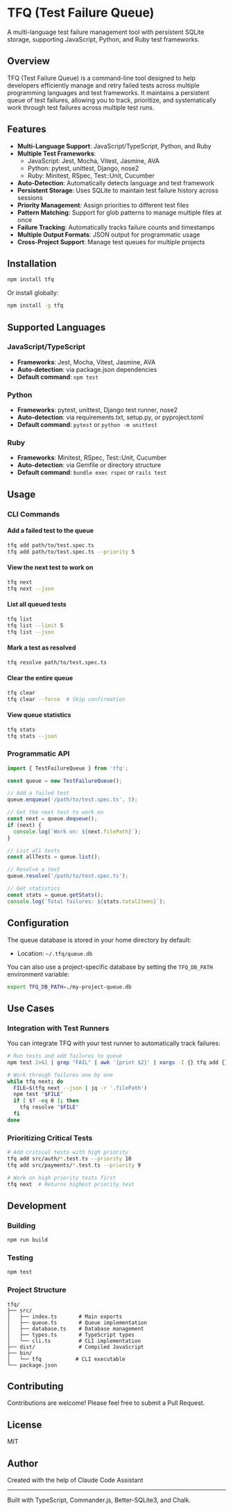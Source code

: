 # TFQ (Test Failure Queue)

A multi-language test failure management tool with persistent SQLite storage, supporting JavaScript, Python, and Ruby test frameworks.

## Overview

TFQ (Test Failure Queue) is a command-line tool designed to help developers efficiently manage and retry failed tests across multiple programming languages and test frameworks. It maintains a persistent queue of test failures, allowing you to track, prioritize, and systematically work through test failures across multiple test runs.

## Features

- **Multi-Language Support**: JavaScript/TypeScript, Python, and Ruby
- **Multiple Test Frameworks**: 
  - JavaScript: Jest, Mocha, Vitest, Jasmine, AVA
  - Python: pytest, unittest, Django, nose2
  - Ruby: Minitest, RSpec, Test::Unit, Cucumber
- **Auto-Detection**: Automatically detects language and test framework
- **Persistent Storage**: Uses SQLite to maintain test failure history across sessions
- **Priority Management**: Assign priorities to different test files
- **Pattern Matching**: Support for glob patterns to manage multiple files at once
- **Failure Tracking**: Automatically tracks failure counts and timestamps
- **Multiple Output Formats**: JSON output for programmatic usage
- **Cross-Project Support**: Manage test queues for multiple projects

## Installation

```bash
npm install tfq
```

Or install globally:

```bash
npm install -g tfq
```

## Supported Languages

### JavaScript/TypeScript
- **Frameworks**: Jest, Mocha, Vitest, Jasmine, AVA
- **Auto-detection**: via package.json dependencies
- **Default command**: `npm test`

### Python
- **Frameworks**: pytest, unittest, Django test runner, nose2
- **Auto-detection**: via requirements.txt, setup.py, or pyproject.toml
- **Default command**: `pytest` or `python -m unittest`

### Ruby
- **Frameworks**: Minitest, RSpec, Test::Unit, Cucumber
- **Auto-detection**: via Gemfile or directory structure
- **Default command**: `bundle exec rspec` or `rails test`

## Usage

### CLI Commands

#### Add a failed test to the queue
```bash
tfq add path/to/test.spec.ts
tfq add path/to/test.spec.ts --priority 5
```

#### View the next test to work on
```bash
tfq next
tfq next --json
```

#### List all queued tests
```bash
tfq list
tfq list --limit 5
tfq list --json
```

#### Mark a test as resolved
```bash
tfq resolve path/to/test.spec.ts
```

#### Clear the entire queue
```bash
tfq clear
tfq clear --force  # Skip confirmation
```

#### View queue statistics
```bash
tfq stats
tfq stats --json
```

### Programmatic API

```typescript
import { TestFailureQueue } from 'tfq';

const queue = new TestFailureQueue();

// Add a failed test
queue.enqueue('/path/to/test.spec.ts', 5);

// Get the next test to work on
const next = queue.dequeue();
if (next) {
  console.log(`Work on: ${next.filePath}`);
}

// List all tests
const allTests = queue.list();

// Resolve a test
queue.resolve('/path/to/test.spec.ts');

// Get statistics
const stats = queue.getStats();
console.log(`Total failures: ${stats.totalItems}`);
```

## Configuration

The queue database is stored in your home directory by default:
- Location: `~/.tfq/queue.db`

You can also use a project-specific database by setting the `TFQ_DB_PATH` environment variable:

```bash
export TFQ_DB_PATH=./my-project-queue.db
```

## Use Cases

### Integration with Test Runners

You can integrate TFQ with your test runner to automatically track failures:

```bash
# Run tests and add failures to queue
npm test 2>&1 | grep "FAIL" | awk '{print $2}' | xargs -I {} tfq add {}

# Work through failures one by one
while tfq next; do
  FILE=$(tfq next --json | jq -r '.filePath')
  npm test "$FILE"
  if [ $? -eq 0 ]; then
    tfq resolve "$FILE"
  fi
done
```

### Prioritizing Critical Tests

```bash
# Add critical tests with high priority
tfq add src/auth/*.test.ts --priority 10
tfq add src/payments/*.test.ts --priority 9

# Work on high priority tests first
tfq next  # Returns highest priority test
```

## Development

### Building

```bash
npm run build
```

### Testing

```bash
npm test
```

### Project Structure

```
tfq/
├── src/
│   ├── index.ts       # Main exports
│   ├── queue.ts       # Queue implementation
│   ├── database.ts    # Database management
│   ├── types.ts       # TypeScript types
│   └── cli.ts         # CLI implementation
├── dist/              # Compiled JavaScript
├── bin/
│   └── tfq           # CLI executable
└── package.json
```

## Contributing

Contributions are welcome! Please feel free to submit a Pull Request.

## License

MIT

## Author

Created with the help of Claude Code Assistant

---

Built with TypeScript, Commander.js, Better-SQLite3, and Chalk.